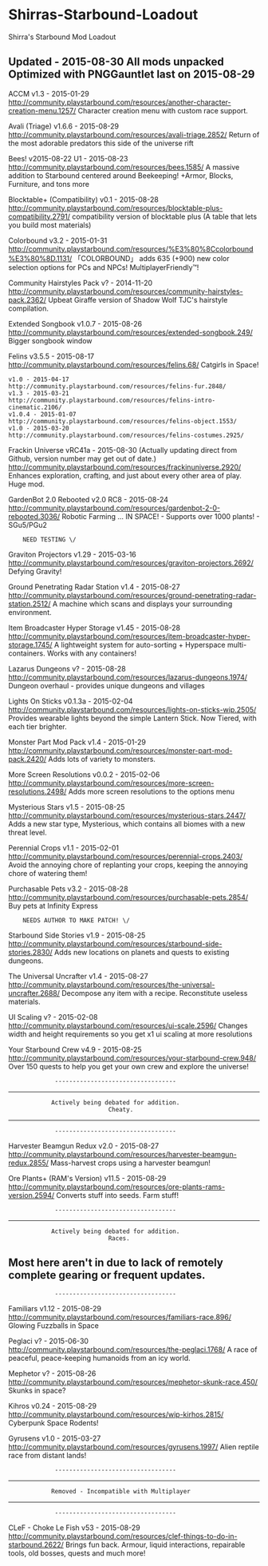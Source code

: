 # Shirras-Starbound-Loadout
Shirra's Starbound Mod Loadout

Updated - 2015-08-30
 All mods unpacked
 Optimized with PNGGauntlet last on 2015-08-29
--------------------------------

ACCM
	v1.3 - 2015-01-29
	http://community.playstarbound.com/resources/another-character-creation-menu.1257/
	Character creation menu with custom race support.
	
Avali (Triage)
	v1.6.6 - 2015-08-29
	http://community.playstarbound.com/resources/avali-triage.2852/
	Return of the most adorable predators this side of the universe rift

Bees!
	v2015-08-22 U1 - 2015-08-23
	http://community.playstarbound.com/resources/bees.1585/
	A massive addition to Starbound centered around Beekeeping! +Armor, Blocks, Furniture, and tons more

Blocktable+ (Compatibility)
	v0.1 - 2015-08-28
	http://community.playstarbound.com/resources/blocktable-plus-compatibility.2791/
	compatibility version of blocktable plus (A table that lets you build most materials)

Colorbound
	v3.2 - 2015-01-31
	http://community.playstarbound.com/resources/%E3%80%8Ccolorbound%E3%80%8D.1131/
	「COLORBOUND」 adds 635 (+900) new color selection options for PCs and NPCs! MultiplayerFriendly™!

Community Hairstyles Pack
	v? - 2014-11-20
	http://community.playstarbound.com/resources/community-hairstyles-pack.2362/
	Upbeat Giraffe version of Shadow Wolf TJC's hairstyle compilation.

Extended Songbook
	v1.0.7 - 2015-08-26
	http://community.playstarbound.com/resources/extended-songbook.249/
	Bigger songbook window

Felins
	v3.5.5 - 2015-08-17
	http://community.playstarbound.com/resources/felins.68/
	Catgirls in Space!
	
	v1.0 - 2015-04-17
	http://community.playstarbound.com/resources/felins-fur.2848/
	v1.3 - 2015-03-21
	http://community.playstarbound.com/resources/felins-intro-cinematic.2106/
	v1.0.4 - 2015-01-07
	http://community.playstarbound.com/resources/felins-object.1553/
	v1.0 - 2015-03-20
	http://community.playstarbound.com/resources/felins-costumes.2925/

Frackin Universe
	vRC41a - 2015-08-30 (Actually updating direct from Github, version number may get out of date.)
	http://community.playstarbound.com/resources/frackinuniverse.2920/
	Enhances exploration, crafting, and just about every other area of play. Huge mod.

GardenBot 2.0 Rebooted
	v2.0 RC8 - 2015-08-24
	http://community.playstarbound.com/resources/gardenbot-2-0-rebooted.3036/
	Robotic Farming ... IN SPACE! - Supports over 1000 plants! - SGu5/PGu2

		NEED TESTING \/
Graviton Projectors
	v1.29 - 2015-03-16
	http://community.playstarbound.com/resources/graviton-projectors.2692/
	Defying Gravity!

Ground Penetrating Radar Station
	v1.4 - 2015-08-27
	http://community.playstarbound.com/resources/ground-penetrating-radar-station.2512/
	A machine which scans and displays your surrounding environment.

Item Broadcaster Hyper Storage
	v1.45 - 2015-08-28
	http://community.playstarbound.com/resources/item-broadcaster-hyper-storage.1745/
	A lightweight system for auto-sorting + Hyperspace multi-containers. Works with any containers!

Lazarus Dungeons
	v? - 2015-08-28
	http://community.playstarbound.com/resources/lazarus-dungeons.1974/
	Dungeon overhaul - provides unique dungeons and villages

Lights On Sticks
	v0.1.3a - 2015-02-04
	http://community.playstarbound.com/resources/lights-on-sticks-wip.2505/
	Provides wearable lights beyond the simple Lantern Stick. Now Tiered, with each tier brighter.
	
Monster Part Mod Pack
	v1.4 - 2015-01-29
	http://community.playstarbound.com/resources/monster-part-mod-pack.2420/
	Adds lots of variety to monsters.

More Screen Resolutions
	v0.0.2 - 2015-02-06
	http://community.playstarbound.com/resources/more-screen-resolutions.2498/
	Adds more screen resolutions to the options menu

Mysterious Stars
	v1.5 - 2015-08-25
	http://community.playstarbound.com/resources/mysterious-stars.2447/
	Adds a new star type, Mysterious, which contains all biomes with a new threat level.

Perennial Crops
	v1.1 - 2015-02-01
	http://community.playstarbound.com/resources/perennial-crops.2403/
	Avoid the annoying chore of replanting your crops, keeping the annoying chore of watering them!

Purchasable Pets
	v3.2 - 2015-08-28
	http://community.playstarbound.com/resources/purchasable-pets.2854/
	Buy pets at Infinity Express

		NEEDS AUTHOR TO MAKE PATCH! \/
Starbound Side Stories
	v1.9 - 2015-08-25
	http://community.playstarbound.com/resources/starbound-side-stories.2830/
	Adds new locations on planets and quests to existing dungeons.

The Universal Uncrafter
	v1.4 - 2015-08-27
	http://community.playstarbound.com/resources/the-universal-uncrafter.2688/
	Decompose any item with a recipe. Reconstitute useless materials.

UI Scaling
	v? - 2015-02-08
	http://community.playstarbound.com/resources/ui-scale.2596/
	Changes width and height requirements so you get x1 ui scaling at more resolutions

Your Starbound Crew
	v4.9 - 2015-08-25
	http://community.playstarbound.com/resources/your-starbound-crew.948/
	Over 150 quests to help you get your own crew and explore the universe!

                 ----------------------------------
--------------------------------------------------------------------
                Actively being debated for addition.
				                Cheaty.
--------------------------------------------------------------------
                 ----------------------------------

Harvester Beamgun Redux
	v2.0 - 2015-08-27
	http://community.playstarbound.com/resources/harvester-beamgun-redux.2855/
	Mass-harvest crops using a harvester beamgun!

Ore Plants+ (RAM's Version)
	v11.5 - 2015-08-29
	http://community.playstarbound.com/resources/ore-plants-rams-version.2594/
	Converts stuff into seeds. Farm stuff!

                 ----------------------------------
--------------------------------------------------------------------
                Actively being debated for addition.
                                Races.
Most here aren't in due to lack of remotely complete gearing or frequent updates.
--------------------------------------------------------------------
                 ----------------------------------

Familiars
	v1.12 - 2015-08-29
	http://community.playstarbound.com/resources/familiars-race.896/
	Glowing Fuzzballs in Space

Peglaci
	v? - 2015-06-30
	http://community.playstarbound.com/resources/the-peglaci.1768/
	A race of peaceful, peace-keeping humanoids from an icy world.

Mephetor
	v? - 2015-08-26
	http://community.playstarbound.com/resources/mephetor-skunk-race.450/
	Skunks in space?

Kihros
	v0.24 - 2015-08-29
	http://community.playstarbound.com/resources/wip-kirhos.2815/
	Cyberpunk Space Rodents!

Gyrusens
	v1.0 - 2015-03-27
	http://community.playstarbound.com/resources/gyrusens.1997/
	Alien reptile race from distant lands!

                 ----------------------------------
--------------------------------------------------------------------
                Removed - Incompatible with Multiplayer
--------------------------------------------------------------------
                 ----------------------------------
	
CLeF - Choke Le Fish
	v53 - 2015-08-29
	http://community.playstarbound.com/resources/clef-things-to-do-in-starbound.2622/
	Brings fun back. Armour, liquid interactions, repairable tools, old bosses, quests and much more!
